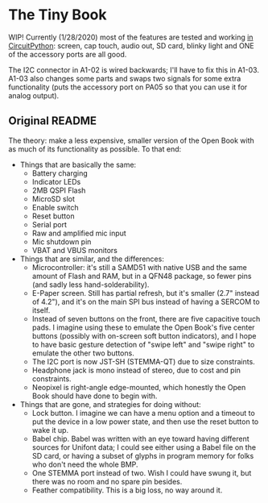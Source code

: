 # The Tiny Book

WIP! Currently (1/28/2020) most of the features are tested and working [in CircuitPython](https://github.com/joeycastillo/circuitpython/tree/tinybook): screen, cap touch, audio out, SD card, blinky light and ONE of the accessory ports are all good. 

The I2C connector in A1-02 is wired backwards; I'll have to fix this in A1-03. A1-03 also changes some parts and swaps two signals for some extra functionality (puts the accessory port on PA05 so that you can use it for analog output).

## Original README

The theory: make a less expensive, smaller version of the Open Book with as much of its functionality as possible. To that end: 

- Things that are basically the same:
    - Battery charging
    - Indicator LEDs
    - 2MB QSPI Flash
    - MicroSD slot
    - Enable switch
    - Reset button
    - Serial port
    - Raw and amplified mic input
    - Mic shutdown pin
    - VBAT and VBUS monitors
- Things that are similar, and the differences:
    - Microcontroller: it's still a SAMD51 with native USB and the same amount of Flash and RAM, but in a QFN48 package, so fewer pins (and sadly less hand-solderability).
    - E-Paper screen. Still has partial refresh, but it's smaller (2.7" instead of 4.2"), and it's on the main SPI bus instead of having a SERCOM to itself.
    - Instead of seven buttons on the front, there are five capacitive touch pads. I imagine using these to emulate the Open Book's five center buttons (possibly with on-screen soft button indicators), and I hope to have basic gesture detection of "swipe left" and "swipe right" to emulate the other two buttons.
    - The I2C port is now JST-SH (STEMMA-QT) due to size constraints.
    - Headphone jack is mono instead of stereo, due to cost and pin constraints.
    - Neopixel is right-angle edge-mounted, which honestly the Open Book should have done to begin with.
- Things that are gone, and strategies for doing without:
    - Lock button. I imagine we can have a menu option and a timeout to put the device in a low power state, and then use the reset button to wake it up.
    - Babel chip. Babel was written with an eye toward having different sources for Unifont data; I could see either using a Babel file on the SD card, or having a subset of glyphs in program memory for folks who don't need the whole BMP.
    - One STEMMA port instead of two. Wish I could have swung it, but there was no room and no spare pin besides.
    - Feather compatibility. This is a big loss, no way around it.
